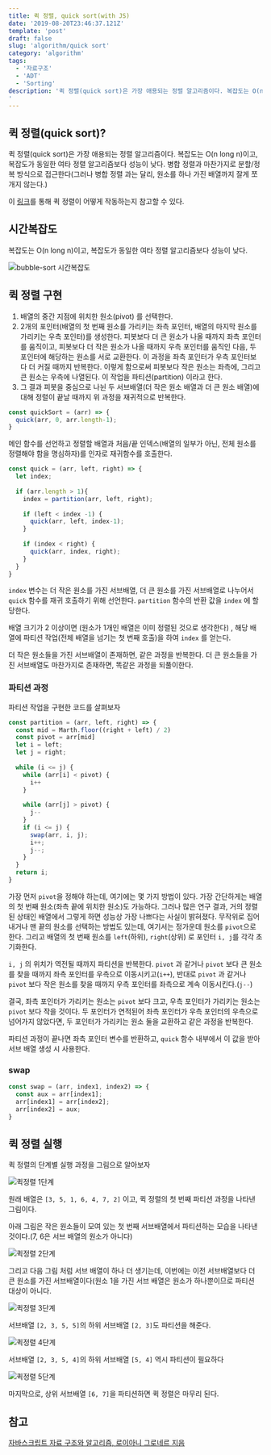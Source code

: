 ```yaml
---
title: 퀵 정렬, quick sort(with JS) 
date: '2019-08-20T23:46:37.121Z'
template: 'post'
draft: false
slug: 'algorithm/quick sort'
category: 'algorithm'
tags:
  - '자료구조'
  - 'ADT'
  - 'Sorting'
description: '퀵 정렬(quick sort)은 가장 애용되는 정렬 알고리즘이다. 복잡도는 O(n long n)이고, 복잡도가 동일한 여타 정렬 알고리즘보다 성능이 낮다. 병합 정렬과 마찬가지로 분할/정복 방식으로 접근한다(그러나 병합 정렬 과는 달리, 원소를 하나 가진 배열까지 잘게 쪼개지 않는다.) 이 [링크](https://visualgo.net/ko/sorting)를 통해 퀵 정렬이 어떻게 작동하는지 참고할 수 있다.
'
---
```


## 퀵 정렬(quick sort)?

퀵 정렬(quick sort)은 가장 애용되는 정렬 알고리즘이다. 복잡도는 O(n long n)이고, 복잡도가 동일한 여타 정렬 알고리즘보다 성능이 낮다. 병합 정렬과 마찬가지로 분할/정복 방식으로 접근한다(그러나 병합 정렬 과는 달리, 원소를 하나 가진 배열까지 잘게 쪼개지 않는다.)

이 [링크](https://visualgo.net/ko/sorting)를 통해 퀵 정렬이 어떻게 작동하는지 참고할 수 있다.

## 시간복잡도

복잡도는 O(n long n)이고, 복잡도가 동일한 여타 정렬 알고리즘보다 성능이 낮다. 

![bubble-sort 시간복잡도](https://user-images.githubusercontent.com/35516239/63222527-3d7fca00-c1e4-11e9-8cbb-7e17ffeeff83.png)

## 퀵 정렬 구현

1. 배열의 중간 지점에 위치한 원소(pivot) 를 선택한다.
2. 2개의 포인터(배열의 첫 번째 원소를 가리키는 좌측 포인터, 배열의 마지막 원소를 가리키는 우측 포인터)를 생성한다. 피봇보다 더 큰 원소가 나올 때까지 좌측 포인터를 움직이고, 피봇보다 더 작은 원소가 나올 때까지 우측 포인터를 움직인 다음, 두 포인터에 해당하는 원소를 서로 교환한다. 이 과정을 좌측 포인터가 우측 포인터보다 더 커질 때까지 반복한다. 이렇게 함으로써 피봇보다 작은 원소는 좌측에, 그리고 큰 원소는 우측에 나열된다. 이 작업을 파티션(partition) 이라고 한다.
3. 그 결과 피봇을 중심으로 나뉜 두 서브배열(더 작은 원소 배열과 더 큰 원소 배열)에 대해 정렬이 끝날 때까지 위 과정을 재귀적으로 반복한다. 

```js
const quickSort = (arr) => {
  quick(arr, 0, arr.length-1);
}
```

메인 함수를 선언하고 정렬할 배열과 처음/끝 인덱스(배열의 일부가 아닌, 전체 원소를 정렬해야 함을 명심하자)를 인자로 재귀함수를 호출한다. 

```js
const quick = (arr, left, right) => {
  let index;
  
  if (arr.length > 1){
    index = partition(arr, left, right);
    
    if (left < index -1) {
      quick(arr, left, index-1);
    }
    
    if (index < right) {
      quick(arr, index, right);
    }
  }
}
```

`index` 변수는 더 작은 원소를 가진 서브배열, 더 큰 원소를 가진 서브배열로 나누어서 `quick` 함수를 재귀 호출하기 위해 선언한다. `partition` 함수의 반환 값을 `index` 에 할당한다. 

배열 크기가 2 이상이면 (원소가 1개인 배열은 이미 정렬된 것으로 생각한다) , 해당 배열에 파티션 작업(전체 배열을 넘기는 첫 번째 호출)을 하여 `index` 를 얻는다. 

더 작은 원소들을 가진 서브배열이 존재하면, 같은 과정을 반복한다. 더 큰 원소들을 가진 서브배열도 마찬가지로 존재하면, 똑같은 과정을 되풀이한다. 

### 파티션 과정

파티션 작업을 구현한 코드를 살펴보자

```js
const partition = (arr, left, right) => {
  const mid = Marth.floor((right + left) / 2)
  const pivot = arr[mid]
  let i = left;
  let j = right;
  
  while (i <= j) {
    while (arr[i] < pivot) {
      i++
    }
    
    while (arr[j] > pivot) {
      j--
    }
    if (i <= j) {
      swap(arr, i, j);
      i++;
      j--;
    }
  }
  return i;
}
```

가장 먼저 `pivot`을 정해야 하는데, 여기에는 몇 가지 방법이 있다. 가장 간단하게는 배열의 첫 번째 원소(좌측 끝에 위치한 원소)도 가능하다. 그러나 많은 연구 결과, 거의 정렬된 상태인 배열에서 그렇게 하면 성능상 가장 나쁘다는 사실이 밝혀졌다. 무작위로 집어내거나 맨 끝의 원소를 선택하는 방법도 있는데, 여기서는 정가운데 원소를 `pivot`으로 한다. 그리고 배열의 첫 번째 원소를 `left`(하위), `right`(상위) 로 포인터 `i, j`를 각각 초기화한다.

`i, j` 의 위치가 역전될 때까지 파티션을 반복한다. `pivot` 과 같거나 `pivot` 보다 큰 원소를 찾을 때까지 좌측 포인터를 우측으로 이동시키고(`i++`), 반대로 `pivot` 과 같거나 `pivot` 보다 작은 원소를 찾을 때까지 우측 포인터를 좌측으로 계속 이동시킨다.(`j--`)

결국, 좌측 포인터가 가리키는 원소는 `pivot` 보다 크고, 우측 포인터가 가리키는 원소는 `pivot` 보다 작을 것이다. 두 포인터가 연적된어 좌측 포인터가 우측 포인터의 우측으로 넘어가지 않았다면, 두 포인터가 가리키는 원소 둘을 교환하고 같은 과정을 반복한다.

파티션 과정이 끝나면 좌측 포인터 변수를 반환하고, `quick` 함수 내부에서 이 값을 받아 서브 배열 생성 시 사용한다.

### swap

```js
const swap = (arr, index1, index2) => {
  const aux = arr[index1];
  arr[index1] = arr[index2];
  arr[index2] = aux;
}
```

## 퀵 정렬 실행

퀵 정렬의 단계별 실행 과정을 그림으로 알아보자

![퀵정렬 1단계](https://user-images.githubusercontent.com/35516239/63343091-224dbf80-c388-11e9-8534-032de7184b2c.png)

원래 배열은 `[3, 5, 1, 6, 4, 7, 2]` 이고, 퀵 정렬의 첫 번째 파티션 과정을 나타낸 그림이다. 

아래 그림은 작은 원소들이 모여 있는 첫 번째 서브배열에서 파티션하는 모습을 나타낸 것이다.(7, 6은 서브 배열의 원소가 아니다)

![퀵정렬 2단계 ](https://user-images.githubusercontent.com/35516239/63343115-2da0eb00-c388-11e9-9106-9fff2872ff86.png)



그리고 다음 그림 처럼 서브 배열이 하나 더 생기는데, 이번에는 이전 서브배열보다 더 큰 원소를 가진 서브배열이다(원소 1을 가진 서브 배열은 원소가 하나뿐이므로 파티션 대상이 아니다.

![퀵정렬 3단계](https://user-images.githubusercontent.com/35516239/63343141-398cad00-c388-11e9-8cfe-610f84932a78.png)



서브배열 `[2, 3, 5, 5]`의 하위 서브배열 `[2, 3]`도 파티션을 해준다. 

![퀵정렬 4단계](https://user-images.githubusercontent.com/35516239/63343159-44474200-c388-11e9-8202-2ab35f27dd04.png)



서브배열 `[2, 3, 5, 4]`의 하위 서브배열 `[5, 4]` 역시 파티션이 필요하다

![퀵정렬 5단계](https://user-images.githubusercontent.com/35516239/63343183-4f9a6d80-c388-11e9-883a-fb9df5258911.png)

마지막으로, 상위 서브배열 `[6, 7]`을 파티션하면 퀵 정렬은 마무리 된다. 

## 참고

[자바스크립트 자료 구조와 알고리즘, 로이아니 그로네르 지음](http://www.yes24.com/Product/Goods/22885878)

